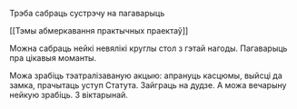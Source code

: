Трэба сабраць сустрэчу на пагаварыць

[[Тэмы абмеркавання практычных праектаў]]

Можна сабраць нейкі невялікі круглы стол з гэтай нагоды. Пагаварыць пра цікавыя моманты.

Можа зрабіць тэатралізаваную акцыю: апрануць касцюмы, выйсці да замка, прачытаць уступ Статута. Зайграць на дудзе.
А можа вечарыну нейкую зрабіць. З віктарынай.
